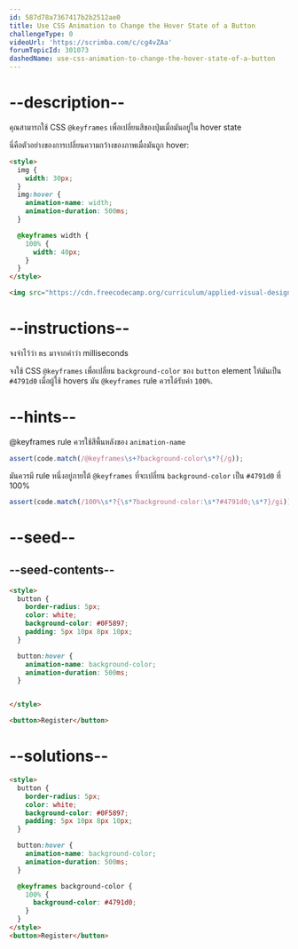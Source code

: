 ```yaml
---
id: 587d78a7367417b2b2512ae0
title: Use CSS Animation to Change the Hover State of a Button
challengeType: 0
videoUrl: 'https://scrimba.com/c/cg4vZAa'
forumTopicId: 301073
dashedName: use-css-animation-to-change-the-hover-state-of-a-button
---
```


# --description--

คุณสามารถใช้ CSS `@keyframes` เพื่อเปลี่ยนสีของปุ่มเมื่อมันอยู่ใน hover state

นี่คือตัวอย่างของการเปลี่ยนความกว้างของภาพเมื่อมันถูก hover:

```html
<style>
  img {
    width: 30px;
  }
  img:hover {
    animation-name: width;
    animation-duration: 500ms;
  }

  @keyframes width {
    100% {
      width: 40px;
    }
  }
</style>

<img src="https://cdn.freecodecamp.org/curriculum/applied-visual-design/google-logo.png" alt="Google's Logo" />
```

# --instructions--

จงจำไว้ว่า `ms` มาจากคำว่า milliseconds

จงใช้ CSS `@keyframes` เพื่อเปลี่ยน `background-color` ของ `button` element ให้มันเป็น `#4791d0` เมื่อผู้ใช้ hovers มัน
`@keyframes` rule ควรได้รับค่า `100%`.

# --hints--

@keyframes rule ควรใช้สีพื้นหลังของ  `animation-name` 

```js
assert(code.match(/@keyframes\s+?background-color\s*?{/g));
```

มันควรมี rule หนึ่งอยู่ภายใต้ `@keyframes` ที่จะเปลี่ยน `background-color` เป็น `#4791d0` ที่ 100%

```js
assert(code.match(/100%\s*?{\s*?background-color:\s*?#4791d0;\s*?}/gi));
```

# --seed--

## --seed-contents--

```html
<style>
  button {
    border-radius: 5px;
    color: white;
    background-color: #0F5897;
    padding: 5px 10px 8px 10px;
  }

  button:hover {
    animation-name: background-color;
    animation-duration: 500ms;
  }


</style>

<button>Register</button>
```

# --solutions--

```html
<style>
  button {
    border-radius: 5px;
    color: white;
    background-color: #0F5897;
    padding: 5px 10px 8px 10px;
  }

  button:hover {
    animation-name: background-color;
    animation-duration: 500ms;
  }

  @keyframes background-color {
    100% {
      background-color: #4791d0;
    }
  }
</style>
<button>Register</button>
```
